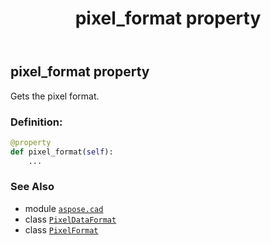 ﻿---
title: pixel_format property
second_title: Aspose.CAD for Python via .NET API References
description: 
type: docs
weight: 90
url: /aspose.cad/pixeldataformat/pixel_format/
is_root: false
---

## pixel_format property


Gets the pixel format.
### Definition:
```python
@property
def pixel_format(self):
    ...
```

### See Also
* module [`aspose.cad`](../../)
* class [`PixelDataFormat`](/cad/python-net/aspose.cad/pixeldataformat)
* class [`PixelFormat`](/cad/python-net/aspose.cad/pixelformat)
